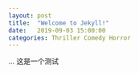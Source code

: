 ```yaml
---
layout: post
title:  "Welcome to Jekyll!"
date:   2019-09-03 15:00:00
categories: Thriller Comedy Horror
---
```

...
这是一个测试
